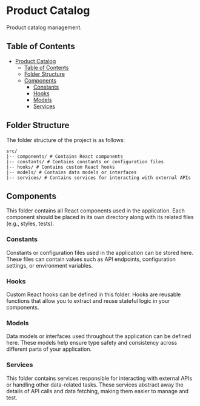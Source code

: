 # Product Catalog

Product catalog management.

## Table of Contents

- [Product Catalog](#product-catalog)
  - [Table of Contents](#table-of-contents)
  - [Folder Structure](#folder-structure)
  - [Components](#components)
    - [Constants](#constants)
    - [Hooks](#hooks)
    - [Models](#models)
    - [Services](#services)

## Folder Structure

The folder structure of the project is as follows:

```
src/
|-- components/ # Contains React components
|-- constants/ # Contains constants or configuration files
|-- hooks/ # Contains custom React hooks
|-- models/ # Contains data models or interfaces
|-- services/ # Contains services for interacting with external APIs
```

## Components

This folder contains all React components used in the application. Each component should be placed in its own directory along with its related files (e.g., styles, tests).

### Constants

Constants or configuration files used in the application can be stored here. These files can contain values such as API endpoints, configuration settings, or environment variables.

### Hooks

Custom React hooks can be defined in this folder. Hooks are reusable functions that allow you to extract and reuse stateful logic in your components.

### Models

Data models or interfaces used throughout the application can be defined here. These models help ensure type safety and consistency across different parts of your application.

### Services

This folder contains services responsible for interacting with external APIs or handling other data-related tasks. These services abstract away the details of API calls and data fetching, making them easier to manage and test.
